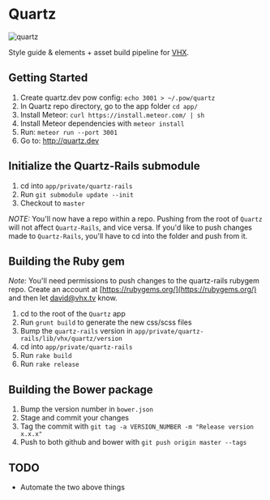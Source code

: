 # Quartz
![quartz](https://github.com/vhx/quartz/blob/master/app/public/quartz.screenshot.jpg)

Style guide &amp; elements + asset build pipeline for [VHX](http://vhx.tv).<br>

## Getting Started

1. Create quartz.dev pow config: `echo 3001 > ~/.pow/quartz`
2. In Quartz repo directory, go to the app folder `cd app/`
3. Install Meteor: `curl https://install.meteor.com/ | sh`
4. Install Meteor dependencies with `meteor install`
5. Run: `meteor run --port 3001`
6. Go to: http://quartz.dev

## Initialize the Quartz-Rails submodule

1. cd into `app/private/quartz-rails`
2. Run `git submodule update --init`
3. Checkout to `master`

*NOTE:* You'll now have a repo within a repo. Pushing from the root of `Quartz` will not affect `Quartz-Rails`, and vice versa. If you'd like to push changes made to `Quartz-Rails`, you'll have to cd into the folder and push from it.

## Building the Ruby gem

*Note:* You'll need permissions to push changes to the quartz-rails rubygem repo. Create an account at [https://rubygems.org/](https://rubygems.org/) and then let <david@vhx.tv> know.

1. cd to the root of the `Quartz` app
2. Run `grunt build` to generate the new css/scss files
3. Bump the `quartz-rails` version in `app/private/quartz-rails/lib/vhx/quartz/version`
4. cd into `app/private/quartz-rails`
5. Run `rake build`
6. Run `rake release`

## Building the Bower package

1. Bump the version number in `bower.json`
2. Stage and commit your changes
3. Tag the commit with `git tag -a VERSION_NUMBER -m "Release version x.x.x"`
4. Push to both github and bower with `git push origin master --tags`

## TODO
- Automate the two above things
